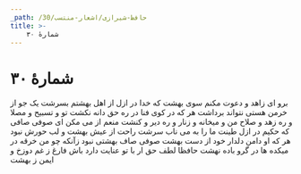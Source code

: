 ```yaml
---
_path: /حافظ-شیرازی/اشعار-منتسب/30
title: >-
    شمارهٔ ۳۰
---
```

# شمارهٔ ۳۰

برو ای زاهد و دعوت مکنم سوی بهشت
که خدا در ازل از اهل بهشتم بسرشت
یک جو از خرمن هستی نتواند برداشت
هر که در کوی فنا در ره حق دانه نکشت
تو و تسبیح و مصلا و ره زهد و صلاح
من و میخانه و زنار و ره دیر و کنشت
منعم از می مکن ای صوفی صافی که حکیم
در ازل طینت ما را به می ناب سرشت
راحت از عیش بهشت و لب حورش نبود
هر که او دامن دلدار خود از دست بهشت
صوفی صاف بهشتی نبود زآنکه چو من
خرقه در میکده ها در گرو باده نهشت
حافظا لطف حق ار با تو عنایت دارد
باش فارغ ز غم دوزخ و ایمن ز بهشت
